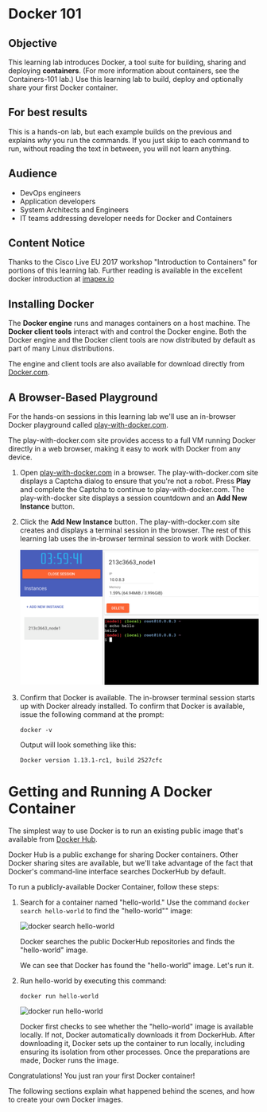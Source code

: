 # Docker 101

## Objective

This learning lab introduces Docker, a tool suite for building, sharing and deploying __containers__. (For more information about containers, see the Containers-101 lab.) Use this learning lab to build, deploy and optionally share your first Docker container.

## For best results
This is a hands-on lab, but each example builds on the previous and explains *why* you run the commands. If you just skip to each command to run, without reading the text in between, you will not learn anything.

## Audience

* DevOps engineers
* Application developers
* System Architects and Engineers
* IT teams addressing developer needs for Docker and Containers

## Content Notice

Thanks to the Cisco Live EU 2017 workshop "Introduction to Containers" for portions of this learning lab. Further reading is available in the excellent docker introduction at [imapex.io](https://github.com/imapex-training/mod_adv_docker/blob/master/README.md)

## Installing Docker

The __Docker engine__ runs and manages containers on a host machine. The __Docker client tools__ interact with and control the Docker engine. Both the Docker engine and the Docker client tools are
now distributed by default as part of many Linux distributions.

The engine and client tools are also available for download directly from [Docker.com](http://www.docker.com).

## A Browser-Based Playground

For the hands-on sessions in this learning lab we'll use an in-browser Docker playground called [play-with-docker.com](http://labs.play-with-docker.com/).

The play-with-docker.com site provides access to a full VM running Docker directly in a web browser, making it easy to work with Docker from any device.

1. Open [play-with-docker.com](http://labs.play-with-docker.com/) in a browser. The play-with-docker.com site displays a Captcha dialog to ensure that you're not a robot. Press __Play__ and complete the Captcha to continue to play-with-docker.com. The play-with-docker site displays a session countdown and an __Add New Instance__ button.
2. Click the __Add New Instance__ button. The play-with-docker.com site creates and displays a terminal session in the browser. The rest of this learning lab uses the in-browser terminal session to work with Docker.

   ![Play With Docker Site](assets/images/playwithdocker1.png)

3. Confirm that Docker is available.  The in-browser terminal session starts up with Docker already installed. To confirm that Docker is available, issue the following command at the prompt:  
   ```
   docker -v
   ```    
   Output will look something like this:  
   ```
   Docker version 1.13.1-rc1, build 2527cfc
   ```

# Getting and Running A Docker Container

The simplest way to use Docker is to run an existing public image that's available from [Docker Hub](https://hub.docker.com/).

Docker Hub is a public exchange for sharing Docker containers. Other Docker sharing sites are available, but we'll take advantage of the fact that Docker's command-line interface searches DockerHub by default.

To run a publicly-available Docker Container, follow these steps:

1. Search for a container named "hello-world." Use the command `docker search hello-world` to find the "hello-world"" image:
   
   ![docker search hello-world](/posts/files/docker-101/assets/images/dockersearch.png)

   Docker searches the public DockerHub repositories and finds the "hello-world" image.

   We can see that Docker has found the "hello-world" image. Let's run it.

2. Run hello-world by executing this command:  
   ```
   docker run hello-world
   ```  
    ![docker run hello-world](/posts/files/docker-101/assets/images/dockerrun1.png)  
 
   Docker first checks to see whether the "hello-world" image is available locally. If not, Docker automatically downloads it from DockerHub. After downloading it, Docker sets up the container to run locally, including ensuring its isolation from other processes. Once the preparations are made, Docker runs the image.

Congratulations! You just ran your first Docker container!

The following sections explain what happened behind the scenes, and how to create your own Docker images.

